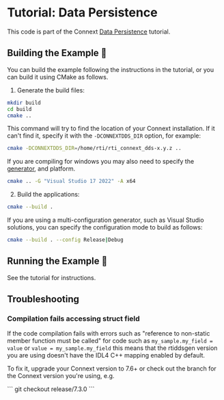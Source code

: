 # Tutorial: Data Persistence

This code is part of the Connext
[Data Persistence](https://community.rti.com/static/documentation/developers/learn/data-persistence.html)
tutorial.

## Building the Example :wrench:

You can build the example following the instructions in the tutorial, or you can
build it using CMake as follows.

1.  Generate the build files:

```sh
mkdir build
cd build
cmake ..
```

This command will try to find the location of your Connext installation. If it
can't find it, specify it with the ``-DCONNEXTDDS_DIR`` option, for example:

```sh
cmake -DCONNEXTDDS_DIR=/home/rti/rti_connext_dds-x.y.z ..
```

If you are compiling for windows you may also need to specify the
[generator](https://cmake.org/cmake/help/latest/manual/cmake-generators.7.html),
and platform.

```sh
cmake .. -G "Visual Studio 17 2022" -A x64
```

2.  Build the applications:

```sh
cmake --build .
```

If you are using a multi-configuration generator, such as Visual Studio
solutions, you can specify the configuration mode to build as follows:

```sh
cmake --build . --config Release|Debug
```

## Running the Example :rocket:

See the tutorial for instructions.


## Troubleshooting

### Compilation fails accessing struct field

If the code compilation fails with errors such as "reference to non-static member
function must be called" for code such as `my_sample.my_field = value` or
`value = my_sample.my_field` this means that the rtiddsgen version you are using
doesn't have the IDL4 C++ mapping enabled by default.

To fix it, upgrade your Connext version to 7.6+ or check out the branch for the
Connext version you're using, e.g.

\```
git checkout release/7.3.0
\```
